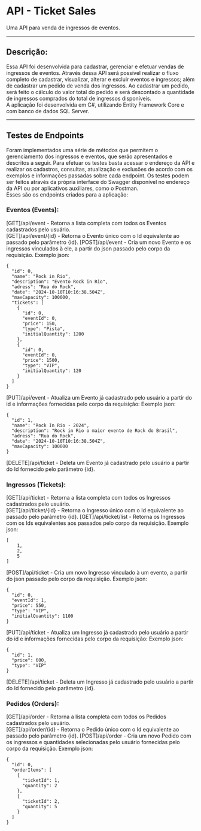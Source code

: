 # API - Ticket Sales

Uma API para venda de ingressos de eventos.

---
## Descrição:
Essa API foi desenvolvida para cadastrar, gerenciar e efetuar vendas de ingressos de eventos. Através dessa API será possível realizar o fluxo completo de cadastrar, visualizar, alterar e excluir eventos e ingressos; além de cadastrar um pedido de venda dos ingressos. Ao cadastrar um pedido, será feito o cálculo do valor total do pedido e será descontado a quantidade de ingressos comprados do total de ingressos disponíveis.  
A aplicação foi desenvolvida em C#, utilizando Entity Framework Core e com banco de dados SQL Server.

---
## Testes de Endpoints
Foram implementados uma série de métodos que permitem o gerenciamento dos ingressos e eventos, que serão apresentados e descritos a seguir. Para efetuar os testes basta acessar o endereço da API e realizar os cadastros, consultas, atualização e exclusões de acordo com os exemplos e informações passadas sobre cada endpoint. Os testes podem ser feitos através da própria interface do Swagger disponível no endereço da API ou por aplicativos auxiliares, como o Postman.   
Esses são os endpoints criados para a aplicação:

### Eventos (Events):
[GET]/api/event - Retorna a lista completa com todos os Eventos cadastrados pelo usuário.  
[GET]/api/event/{id} - Retorna o Evento único com o Id equivalente ao passado pelo parâmetro {id}.
[POST]/api/event - Cria um novo Evento e os ingressos vinculados à ele, a partir do json passado pelo corpo da requisição. Exemplo json:
```
{
  "id": 0,
  "name": "Rock in Rio",
  "description": "Evento Rock in Rio",
  "adress": "Rua do Rock",
  "date": "2024-10-10T10:16:38.504Z",
  "maxCapacity": 100000,
  "tickets": [
    {
      "id": 0,
      "eventId": 0,
      "price": 150,
      "type": "Pista",
      "initialQuantity": 1200
    },
    {
      "id": 0,
      "eventId": 0,
      "price": 1500,
      "type": "VIP",
      "initialQuantity": 120
    }
  ]
}
```
[PUT]/api/event - Atualiza um Evento já cadastrado pelo usuário a partir do id e informações fornecidas pelo corpo da requisição: Exemplo json:
```
{
  "id": 1,
  "name": "Rock In Rio - 2024",
  "description": "Rock in Rio o maior evento de Rock do Brasil",
  "adress": "Rua do Rock",
  "date": "2024-10-10T10:16:38.504Z",
  "maxCapacity": 100000
}
```
[DELETE]/api/ticket - Deleta um Evento já cadastrado pelo usuário a partir do Id fornecido pelo parâmetro {id}.

### Ingressos (Tickets):
[GET]/api/ticket - Retorna a lista completa com todos os Ingressos cadastrados pelo usuário.  
[GET]/api/ticket/{id} - Retorna o Ingresso único com o Id equivalente ao passado pelo parâmetro {id}.
[GET]/api/ticket/list - Retorna os Ingressos com os Ids equivalentes aos passados pelo corpo da requisição. Exemplo json:
```
[
    1,
    2,
    5
]
```  
[POST]/api/ticket - Cria um novo Ingresso vinculado à um evento, a partir do json passado pelo corpo da requisição. Exemplo json:
```
{
  "id": 0,
  "eventId": 1,
  "price": 550,
  "type": "VIP",
  "initialQuantity": 1100
}
```
[PUT]/api/ticket - Atualiza um Ingresso já cadastrado pelo usuário a partir do id e informações fornecidas pelo corpo da requisição: Exemplo json:
```
{
  "id": 1,
  "price": 600,
  "type": "VIP"
}
```
[DELETE]/api/ticket - Deleta um Ingresso já cadastrado pelo usuário a partir do Id fornecido pelo parâmetro {id}.

### Pedidos (Orders):
[GET]/api/order - Retorna a lista completa com todos os Pedidos cadastrados pelo usuário.  
[GET]/api/order/{id} - Retorna o Pedido único com o Id equivalente ao passado pelo parâmetro {id}.
[POST]/api/order - Cria um novo Pedido com os ingressos e quantidades selecionadas pelo usuário fornecidas pelo corpo da requisição. Exemplo json:
```
{
  "id": 0,
  "orderItems": [
    {
      "ticketId": 1,
      "quantity": 2
    },
    {
      "ticketId": 2,
      "quantity": 5
    }
  ]
}
```